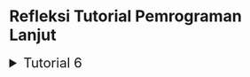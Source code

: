 # Refleksi Tutorial Pemrograman Lanjut

<details>
<summary style="font-size:24px">Tutorial 6</summary>

## Commit 1 Reflection Notes
Berikut merupakan penjelasan mengenai fungsi `handle_connection`,

```
...
fn handle_connection(mut stream: TcpStream)
...
```
Baris kode di atas berfungsi untuk mengambil _ownership_ dari `TcpStream` yang akan merepresentasikan koneksi TCP.


```
...
let buf_reader = BufReader::new(&mut stream);
...
```
Baris kode di atas akan membuat _instance_ `BufReader` yang nantinya akan digunakan untuk membaca teks dari _stream_ secara efisien.

```
...
let http_request: Vec<_> = buf_reader 
    .lines() 
    .map(|result| result.unwrap())
    .take_while(|line| !line.is_empty()) 
    .collect();
...
```
- `buf_reader .lines()` berguna untuk membaca setiap baris dari _buffered reader_.
- `.map(|result| result.unwrap())` melakukan pemetaan setiap _result_ ke _unwrapped value_-nya.
- `.take_while(|line| !line.is_empty())` digunakan untuk mengambil setiap baris yang ada sampai bertemu dengan baris kosong yang menandakan berakhirnya _request headers_ HTTP.
- `Vec<_>` berfungsi untuk menyimpan setiap baris yang sudah diambil dengan tipe yang menyesuaikan. 

```
...
println!("Request: {:#?}", http_request);
...
```
Mencetak setiap baris yang sudah dikumpulkan yang berisi _request_ HTTP. Jadi secara singkat, fungsi ini akan membaca _request_ HTTP dari _stream_ TCP dan akan berhenti apabila bertemu dengan baris yang kosong. 
</details>